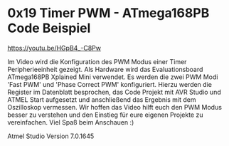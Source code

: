 # 0x19 Timer PWM - ATmega168PB Code Beispiel
https://youtu.be/HGpB4_-C8Pw

Im Video wird die Konfiguration des PWM Modus einer Timer Peripherieeinheit gezeigt. 
Als Hardware wird das Evaluationsboard ATmega168PB Xplained Mini verwendet. 
Es werden die zwei PWM Modi 'Fast PWM' und 'Phase Correct PWM' konfiguriert. 
Hierzu werden die Register im Datenblatt besprochen, das Code Projekt mit AVR Studio 
und ATMEL Start aufgesetzt und anschließend das Ergebnis mit dem Oszilloskop vermessen. 
Wir hoffen das Video hilft euch den PWM Modus besser zu verstehen 
und den Einstieg für eure eigenen Projekte zu vereinfachen. 
Viel Spaß beim Anschauen :)


Atmel Studio Version 7.0.1645